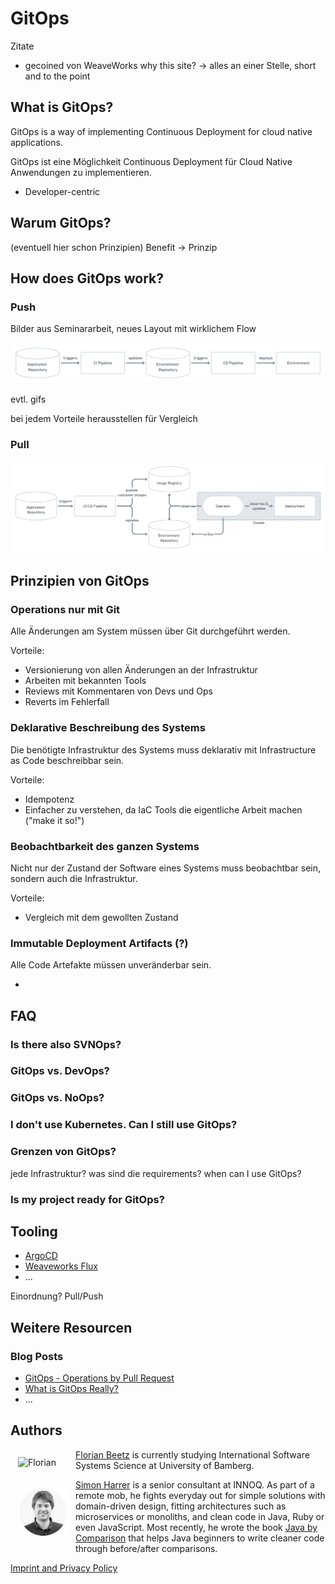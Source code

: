 # GitOps

Zitate
* gecoined von WeaveWorks
why this site? -> alles an einer Stelle, short and to the point

## What is GitOps?

GitOps is a way of implementing Continuous Deployment for cloud native applications.

GitOps ist eine Möglichkeit Continuous Deployment für Cloud Native Anwendungen
zu implementieren.

* Developer-centric

## Warum GitOps?

(eventuell hier schon Prinzipien)
Benefit -> Prinzip


## How does GitOps work?

### Push

Bilder aus Seminararbeit, neues Layout mit wirklichem Flow

![Push based GitOps](images/push.png)

evtl. gifs

bei jedem Vorteile herausstellen für Vergleich

### Pull

![Pull based GitOps](images/pull.png)

## Prinzipien von GitOps

### Operations nur mit Git

Alle Änderungen am System müssen über Git durchgeführt werden.

Vorteile:

* Versionierung von allen Änderungen an der Infrastruktur
* Arbeiten mit bekannten Tools
* Reviews mit Kommentaren von Devs und Ops
* Reverts im Fehlerfall

### Deklarative Beschreibung des Systems

Die benötigte Infrastruktur des Systems muss deklarativ mit Infrastructure as
Code beschreibbar sein.

Vorteile:

* Idempotenz
* Einfacher zu verstehen, da IaC Tools die eigentliche Arbeit machen ("make it so!")

### Beobachtbarkeit des ganzen Systems

Nicht nur der Zustand der Software eines Systems muss beobachtbar sein, sondern
auch die Infrastruktur.

Vorteile:

* Vergleich mit dem gewollten Zustand

### Immutable Deployment Artifacts (?)

Alle Code Artefakte müssen unveränderbar sein.

* 

## FAQ

### Is there also SVNOps?

### GitOps vs. DevOps?

### GitOps vs. NoOps?

### I don't use Kubernetes. Can I still use GitOps?

### Grenzen von GitOps?

jede Infrastruktur? was sind die requirements? when can I use GitOps?

### Is my project ready for GitOps?

## Tooling

* [ArgoCD](https://argoproj.github.io/argo-cd/)
* [Weaveworks Flux](https://github.com/fluxcd/flux)
* ...

Einordnung? Pull/Push


## Weitere Resourcen

### Blog Posts

* [GitOps - Operations by Pull Request](https://www.weave.works/blog/gitops-operations-by-pull-request)
* [What is GitOps Really?](https://www.weave.works/blog/what-is-gitops-really)
* ...


## Authors

<img src="https://via.placeholder.com/80/FFFFFF" alt="Florian" width="80" style="float:left; padding: 12px">

[Florian Beetz](#) is currently studying International Software Systems Science at University of Bamberg.

<div style="clear:left">

<img src="images/simon-avatar.png" alt="Simon" width="80" style="float:left; padding: 12px">

[Simon Harrer](https://twitter.com/simonharrer) is a senior consultant at INNOQ. As part of a remote mob, he fights everyday out for simple solutions with domain-driven design, fitting architectures such as microservices or monoliths, and clean code in Java, Ruby or even JavaScript. Most recently, he wrote the book [Java by Comparison](https://java.by-comparison.com) that helps Java beginners to write cleaner code through before/after comparisons.



[Imprint and Privacy Policy](legal.md)

<script data-mode="hash" async defer src="https://cdn.simpleanalytics.io/hello.js"></script> 
<noscript><img src="https://api.simpleanalytics.io/hello.gif" alt=""></noscript>
